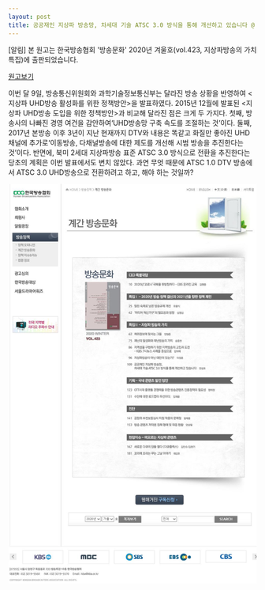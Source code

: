 ```yaml
---
layout: post
title: 공공재인 지상파 방송망, 차세대 기술 ATSC 3.0 방식을 통해 개선하고 있습니다 @ 방송문화 2020년 겨울호
---
```


[알림] 본 원고는 한국방송협회 '방송문화' 2020년 겨울호(vol.423, 지상파방송의 가치 특집)에 출판되었습니다.

[원고보기](http://www.kba.or.kr/kba2012/policy/magazine_view.asp?uid=6968)

이번 달 9일, 방송통신위원회와 과학기술정보통신부는 달라진 방송 상황을 반영하여 <지상파 UHD방송 활성화를 위한 정책방안>을 발표하였다. 2015년 12월에 발표된 <지상파 UHD방송 도입을 위한 정책방안>과 비교해 달라진 점은 크게 두 가지다. 첫째, 방송사의 나빠진 경영 여건을 감안하여‘UHD방송망 구축 속도를 조절하는 것’이다. 둘째, 2017년 본방송 이후 3년이 지난 현재까지 DTV와 내용은 똑같고 화질만 좋아진 UHD 채널에 추가로‘이동방송, 다채널방송에 대한 제도를 개선해 시범 방송을 추진한다는 것’이다. 반면에, 북미 2세대 지상파방송 표준 ATSC 3.0 방식으로 전환을 추진한다는 당초의 계획은 이번 발표에서도 변치 않았다. 과연 무엇 때문에 ATSC 1.0 DTV 방송에서 ATSC 3.0 UHD방송으로 전환하려고 하고, 해야 하는 것일까?


![그림](/images/KBA_2020_Winter.JPG)
